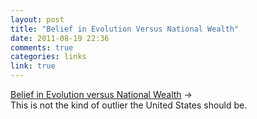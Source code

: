 ```yaml
---
layout: post
title: "Belief in Evolution Versus National Wealth"
date: 2011-08-19 22:36
comments: true
categories: links
link: true
---
```

[Belief in Evolution versus National Wealth](http://www.calamitiesofnature.com/archive/?c=559 "Belief in Evolution versus National Wealth") &rarr;  
This is not the kind of outlier the United States should be. 